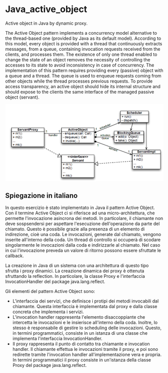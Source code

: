 # Java_active_object
Active object in Java by dynamic proxy.

The Active Object pattern implements a concurrency model alternative to the thread-based one (provided by Java as its default model). According to this model, every object is provided with a thread that continuously extracts messages, from a queue, containing invocation requests received from the clients, and processes them. The existence of only one thread enabled to change the state of an object removes the necessity of controlling the accesses to its state to avoid inconsistency in case of concurrency.
The implementation of this pattern requires providing every (passive) object with a queue and a thread. The queue is used to enqueue requests coming from other objects while the thread processes previous requests. To provide access transparency, an active object should hide its internal structure and should expose to the clients the same interface of the managed passive object (servant).

![alt text](https://github.com/iulianoroberto/Java_active_object/blob/main/Images/ClassDiagram.PNG)

## Spiegazione in italiano
In questo esercizio è stato implementato in Java il pattern Active Object. 
Con il termine Active Object ci si riferisce ad una micro-architettura, che permette l'invocazione asincrona dei metodi. In particolare, il chiamante non deve sospsendersi per aspettare l'esecuzione dell'operazione da parte del chiamato. Questo è possibile grazie alla presenza di un elemento di indirezione, cioè una coda. Le invocazioni, generate dal chiamato, vengono inserite all'interno della coda. Un thread di controllo si occuperà di scodare singolarmente le invocazioni dalla coda e indirizzarle al chiamato. Nel caso in cui l'invocazione preveda un valore di ritorno possono essere sfruttate le callback.

La creazione in Java di un sistema con una architettura di questo tipo sfrutta i proxy dinamici. 
La creazione dinamica dei proxy è ottenuta sfruttando la reflection. In particolare, la classe Proxy e l'interfaccia InvocationHandler del package java.lang.reflect.

Gli elementi del pattern Active Object sono:
- L'interfaccia dei servizi, che definisce i protipi dei metodi invocabili dal chiamante. Questa interfaccia è implementata dal proxy e dalla classe concreta che implementa i servizi.
- L'invocation handler rappresenta l'elemento disaccoppiante che intercetta le invocazioni e le insierisce all'interno della coda. Inoltre, lo stesso è responsabile di gestire lo scheduling delle invocazioni. Questo, in termini programmatici, consiste in un istanza di una classe che implementa l'interfaccia InvocationHandler.
- Il proxy rappresenta il punto di contatto tra chiamante e invocation handler. Il chiamante effettua le invocazioni tramite il proxy, e poi sono redirette tramite l'invocation handler all'implementazione vera e propria. In termini programmatici il proxy consiste in un'istanza della classe Proxy del package java.lang.reflect.
